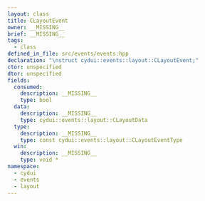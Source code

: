 ```yaml
---
layout: class
title: CLayoutEvent
owner: __MISSING__
brief: __MISSING__
tags:
  - class
defined_in_file: src/events/events.hpp
declaration: "\nstruct cydui::events::layout::CLayoutEvent;"
ctor: unspecified
dtor: unspecified
fields:
  consumed:
    description: __MISSING__
    type: bool
  data:
    description: __MISSING__
    type: cydui::events::layout::CLayoutData
  type:
    description: __MISSING__
    type: const cydui::events::layout::CLayoutEventType
  win:
    description: __MISSING__
    type: void *
namespace:
  - cydui
  - events
  - layout
---
```

